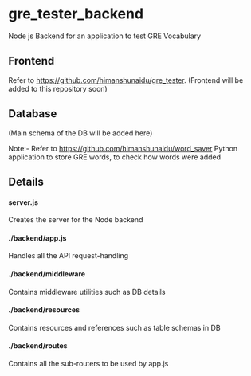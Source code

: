 # gre_tester_backend
Node js Backend for an application to test GRE Vocabulary

## Frontend
Refer to https://github.com/himanshunaidu/gre_tester. 
(Frontend will be added to this repository soon)

## Database
(Main schema of the DB will be added here)

Note:-
Refer to https://github.com/himanshunaidu/word_saver Python application to store GRE words, to check how words were added

## Details
  #### server.js
  Creates the server for the Node backend
  
  #### ./backend/app.js
  Handles all the API request-handling
  
  #### ./backend/middleware
  Contains middleware utilities such as DB details
  
  #### ./backend/resources
  Contains resources and references such as table schemas in DB
  
  #### ./backend/routes
  Contains all the sub-routers to be used by app.js
